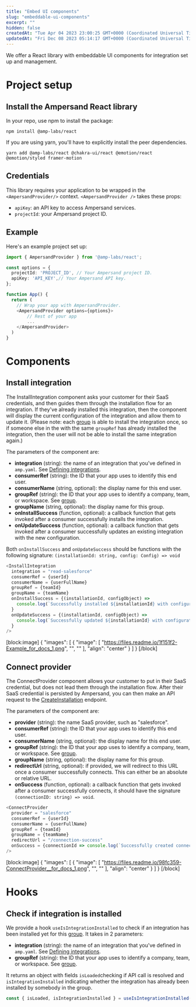 ```yaml
---
title: "Embed UI components"
slug: "embeddable-ui-components"
excerpt: ""
hidden: false
createdAt: "Tue Apr 04 2023 23:00:25 GMT+0000 (Coordinated Universal Time)"
updatedAt: "Fri Dec 08 2023 05:14:17 GMT+0000 (Coordinated Universal Time)"
---
```

We offer a React library with embeddable UI components for integration set up and management.

# Project setup

## Install the Ampersand React library

In your repo, use npm to install the package:

```
npm install @amp-labs/react
```

If you are using yarn, you'll have to explicitly install the peer dependencies.

```
yarn add @amp-labs/react @chakra-ui/react @emotion/react @emotion/styled framer-motion
```

## Credentials

This library requires your application to be wrapped in the `<AmpersandProvider/>` context. `<AmpersandProvider />` takes these props:

- `apiKey`: an API key to access Ampersand services.
- `projectId`: your Ampersand project ID. 

## Example

Here's an example project set up:

```typescript
import { AmpersandProvider } from '@amp-labs/react';

const options = {
  projectId: 'PROJECT_ID', // Your Ampersand project ID.
  apiKey: 'API_KEY',// Your Ampersand API key.
};

function App() {
  return (
    // Wrap your app with AmpersandProvider.
    <AmpersandProvider options={options}>
        // Rest of your app
        ...
    </AmpersandProvider>
  )
}
```

# Components

## Install integration

The InstallIntegration component asks your customer for their SaaS credentials, and then guides them through the installation flow for an integration. If they've already installed this integration, then the component will display the current configuration of the integration and allow them to update it. (Please note: each [group](doc:glossary#group) is able to install the integration once, so if someone else in the with the same `groupRef` has already installed the integration, then the user will not be able to install the same integration again.)

The parameters of the component are:

- **integration** (string): the name of an integration that you've defined in `amp.yaml`. See [Defining integrations](doc:defining-integrations).
- **consumerRef** (string): the ID that your app uses to identify this end user.
- **consumerName** (string, optional): the display name for this end user.
- **groupRef** (string): the ID that your app uses to identify a company, team, or workspace. See [group](doc:glossary#group).
- **groupName** (string, optional): the display name for this group.
- **onInstallSuccess** (function, optional): a callback function that gets invoked after a consumer successfully installs the integration.
- **onUpdateSuccess** (function, optional): a callback function that gets invoked after a consumer successfully updates an existing integration with the new configuration.

Both `onInstallSuccess` and `onUpdateSuccess` should be functions with the following signature: `(installationId: string, config: Config) => void`

```typescript
<InstallIntegration 
  integration = "read-salesforce"
  consumerRef = {userId}
  consumerName = {userFullName}
  groupRef = {teamId}
  groupName = {teamName}
  onInstallSuccess = {(installationId, configObject) =>
    console.log(`Successfully installed ${installationId} with configuration ${JSON.stringify(configObject, null, 2)}`)
  }
  onUpdateSuccess = {(installationId, configObject) =>
    console.log(`Successfully updated ${installationId} with configuration ${JSON.stringify(configObject, null, 2)}`)
  }
/>
```

[block:image]
{
  "images": [
    {
      "image": [
        "https://files.readme.io/1f151f2-Example_for_docs_1.png",
        "",
        ""
      ],
      "align": "center"
    }
  ]
}
[/block]


## Connect provider

The ConnectProvider component allows your customer to put in their SaaS credential, but does not lead them through the installation flow. After their SaaS credential is persisted by Ampersand, you can then make an API request to the [CreateInstallation](ref:createinstallation) endpoint.

The parameters of the component are:

- **provider** (string): the name SaaS provider, such as "salesforce".
- **consumerRef** (string): the ID that your app uses to identify this end user.
- **consumerName** (string, optional): the display name for this end user.
- **groupRef** (string): the ID that your app uses to identify a company, team, or workspace. See [group](doc:glossary#group).
- **groupName** (string, optional): the display name for this group.
- **redirectUrl** (string, optional): if provided, we will redirect to this URL once a consumer successfully connects. This can either be an absolute or relative URL.
- **onSuccess** (function, optional): a callback function that gets invoked after a consumer successfully connects, it should have the signature `(connectionID: string) => void`.

```typescript
<ConnectProvider 
  provider = "salesforce"
  consumerRef = {userId}
  consumerName = {userFullName}
  groupRef = {teamId}
  groupName = {teamName}
  redirectUrl = "/connection-success"
  onSuccess = {connectionId => console.log(`Successfully created connection ${connectionId}`)}
/>
```

[block:image]
{
  "images": [
    {
      "image": [
        "https://files.readme.io/98fc359-ConnectProvider__for_docs_1.png",
        "",
        ""
      ],
      "align": "center"
    }
  ]
}
[/block]


# Hooks

## Check if integration is installed

We provide a hook `useIsIntegrationInstalled` to check if an integration has been installed yet for this [group](doc:glossary#group). It takes in 2 parameters:

- **integration** (string): the name of an integration that you've defined in `amp.yaml`. See [Defining integrations](doc:defining-integrations).
- **groupRef** (string): the ID that your app uses to identify a company, team, or workspace. See [group](doc:glossary#group).

It returns an object with fields `isLoaded`checking if API call is resolved and `isIntegrationInstalled` indicating whether the integration has already been installed by somebody in the group.

```typescript
const { isLoaded, isIntegrationInstalled } = useIsIntegrationInstalled("read-salesforce", groupRef);
```
